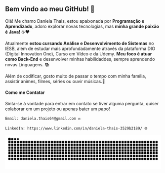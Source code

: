 ## Bem vindo ao meu GitHub! 👋

Olá! Me chamo Daniela Thais, estou apaixonada por **Programação e Aprendizado**, adoro explorar novas tecnologias, mas **minha grande paixão é Java!**  ☕️❤️

Atualmente **estou cursando Análise e Desenvolvimento de Sistemas** no IESB, além de estudar mais aprofundadamente através da plataforma DIO (Digital Innovation One), Curso em Vídeo e da Udemy. **Meu foco é atuar como Back-End** e desenvolver minhas habilidaddes, sempre aprendendo novas Linguagens. 📚️

Além de codificar, gosto muito de passar o tempo com minha família, assistir animes, filmes, séries ou ouvir músicas.👻

#### Como me Contatar

Sinta-se à vontade para entrar em contato se tiver alguma pergunta, quiser colaborar em um projeto ou apenas bater um papo!

    Email: daniela.thais64@gmail.com ✉️

    LinkedIn: https://www.linkedin.com/in/daniela-thais-3529b2189/ 🌐


<picture align="center">
  <source media="(prefers-color-scheme: dark)" srcset="https://raw.githubusercontent.com/DanielaThais/DanielaThais/output/github-contribution-grid-snake-dark.svg">
  <source media="(prefers-color-scheme: light)" srcset="https://raw.githubusercontent.com/DanielaThais/DanielaThais/output/github-contribution-grid-snake-dark.svg">
  <img align="center" alt="github contribution grid snake animation" src="https://raw.githubusercontent.com/DanielaThais/DanielaThais/output/github-contribution-grid-snake.svg">
</picture>
